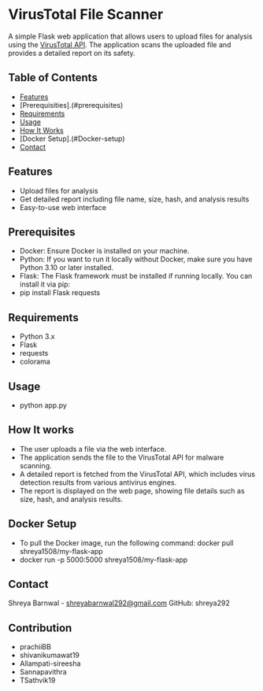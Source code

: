 # VirusTotal File Scanner

A simple Flask web application that allows users to upload files for analysis using the [VirusTotal API](https://www.virustotal.com/). The application scans the uploaded file and provides a detailed report on its safety.

## Table of Contents

- [Features](#features)
- [Prerequisities].(#prerequisites)
- [Requirements](#requirements)
- [Usage](#usage)
- [How It Works](#how-it-works)
- [Docker Setup].(#Docker-setup)
- [Contact](#contact)

## Features

- Upload files for analysis
- Get detailed report including file name, size, hash, and analysis results
- Easy-to-use web interface

## Prerequisites
- Docker: Ensure Docker is installed on your machine.
- Python: If you want to run it locally without Docker, make sure you have Python 3.10 or later installed.
- Flask: The Flask framework must be installed if running locally. You can install it via pip:
- pip install Flask requests

## Requirements

- Python 3.x
- Flask
- requests
- colorama

## Usage

- python app.py

## How It works

- The user uploads a file via the web interface.
- The application sends the file to the VirusTotal API for malware scanning.
- A detailed report is fetched from the VirusTotal API, which includes virus detection results from various antivirus engines.
- The report is displayed on the web page, showing file details such as size, hash, and analysis results.

## Docker Setup

- To pull the Docker image, run the following command: docker pull shreya1508/my-flask-app
- docker run -p 5000:5000 shreya1508/my-flask-app

## Contact

Shreya Barnwal - shreyabarnwal292@gmail.com
GitHub: shreya292

## Contribution

- prachiiBB
- shivanikumawat19
- Allampati-sireesha
- Sannapavithra
- TSathvik19


